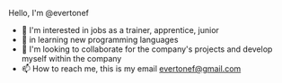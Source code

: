 Hello, I'm @evertonef
- 👀 I'm interested in jobs as a trainer, apprentice, junior 
- 🌱 in learning new programming languages
- 💞️ I'm looking to collaborate for the company's projects and develop myself within the company
- 📫 How to reach me, this is my email evertonef@gmail.com
<!---
evertonef/evertonef is a ✨ special ✨ repository because its `README.md` (this file) appears on your GitHub profile.
You can click the Preview link to take a look at your changes.
--->

